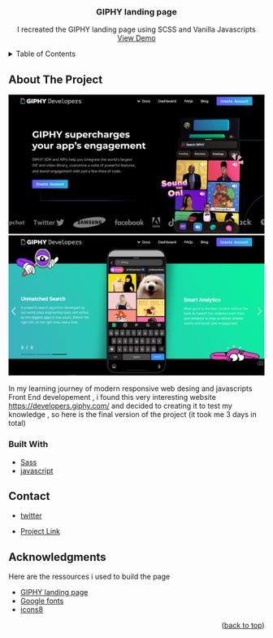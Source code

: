 <div id="top"></div>

<!-- PROJECT LOGO -->
<br />
<div align="center">
  
  <h3 align="center">GIPHY landing page</h3>

  <p align="center">
    I recreated the GIPHY landing page using SCSS and Vanilla Javascripts
    <br />
    <a href="https://j0suke.github.io/GIPHY-site-vitrine/">View Demo</a>
  </p>
</div>



<!-- TABLE OF CONTENTS -->
<details>
  <summary>Table of Contents</summary>
  <ol>
    <li>
      <a href="#about-the-project">About The Project</a>
      <ul>
        <li><a href="#built-with">Built With</a></li>
      </ul>
    </li>
    <li><a href="#contact">Contact</a></li>
    <li><a href="#acknowledgments">Acknowledgments</a></li>
  </ol>
</details>



<!-- ABOUT THE PROJECT -->
## About The Project

![screenshot](screenshots/screen1.png)
![screenshot](screenshots/screen2.png)

In my learning journey of modern responsive web desing and javascripts Front End developement , i found this very interesting website https://developers.giphy.com/ and decided to creating it to test my knowledge , so here is the final version of the project (it took me 3 days in total)

### Built With


* [Sass](https://sass-lang.com/)
* [javascript](https://www.javascript.com/)


<!-- CONTACT -->
## Contact

* [twitter](https://twitter.com/Jean_M_____I)

* [Project Link](https://github.com/J0SUKE/GIPHY-site-vitrine)



<!-- ACKNOWLEDGMENTS -->
## Acknowledgments

Here are the ressources i used to build the page

* [GIPHY landing page](https://developers.giphy.com/)
* [Google fonts](https://fonts.google.com/)
* [icons8](https://icons8.com/icons/)

<p align="right">(<a href="#top">back to top</a>)</p>
